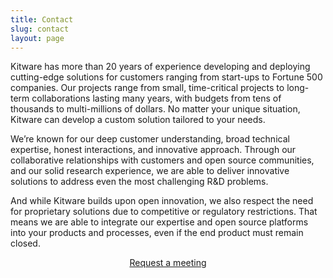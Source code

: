 ```yaml
---
title: Contact
slug: contact
layout: page
---
```


Kitware has more than 20 years of experience developing and deploying cutting-edge solutions for customers ranging from start-ups to Fortune 500 companies. Our projects range from small, time-critical projects to long-term collaborations lasting many years, with budgets from tens of thousands to multi-millions of dollars. No matter your unique situation, Kitware can develop a custom solution tailored to your needs.

We’re known for our deep customer understanding, broad technical expertise, honest interactions, and innovative approach. Through our collaborative relationships with customers and open source communities, and our solid research experience, we are able to deliver innovative solutions to address even the most challenging R&D problems.

And while Kitware builds upon open innovation, we also respect the need for proprietary solutions due to competitive or regulatory restrictions. That means we are able to integrate our expertise and open source platforms into your products and processes, even if the end product must remain closed.

<center>
    <a href="https://www.kitware.com/contact/project/">Request a meeting</a>
</center>